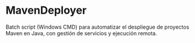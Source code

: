 # MavenDeployer
Batch script (Windows CMD) para automatizar el despliegue de proyectos Maven en Java, con gestión de servicios y ejecución remota.
